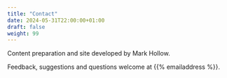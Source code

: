 ```yaml
---
title: "Contact"
date: 2024-05-31T22:00:00+01:00
draft: false
weight: 99
---
```

Content preparation and site developed by Mark Hollow.

Feedback, suggestions and questions welcome at {{% emailaddress %}}.
